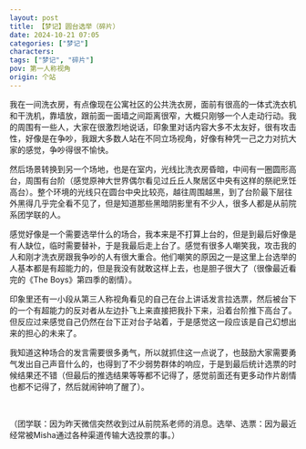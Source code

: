 ```yaml
---
layout: post
title: 【梦记】圆台选举（碎片）
date: 2024-10-21 07:05
categories: ["梦记"]
characters: 
tags: ["梦记", "碎片"]
pov: 第一人称视角
origin: 个站
---
```


我在一间洗衣房，有点像现在公寓社区的公共洗衣房，面前有很高的一体式洗衣机和干洗机，靠墙放，跟前面一面墙之间距离很窄，大概只刚够一个人走动行动。我的周围有一些人，大家在很激烈地说话，印象里对话内容大多不太友好，很有攻击性，好像是在争吵，我跟大多数人站在不同立场视角，好像有种凭一己之力对抗大家的感觉，争吵得很不愉快。

然后场景转换到另一个场地，也是在室内，光线比洗衣房昏暗，中间有一圈圆形高台，周围有台阶（感觉原神大世界偶尔看见过丘丘人聚居区中央有这样的祭祀烹饪高台）。整个环境的光线只在圆台中央比较亮，越往周围越黑，到了台阶最下层往外黑得几乎完全看不见了，但是知道那些黑暗阴影里有不少人，很多人都是从前院系团学联的人。

感觉好像是一个需要选举什么的场合，我本来是不打算上台的，但是到最后好像是有人缺位，临时需要替补，于是我最后走上台了。感觉有很多人嘲笑我，攻击我的人和刚才洗衣房跟我争吵的人有很大重合。他们嘲笑的原因之一是这里上台选举的人基本都是有超能力的，但是我没有就敢这样上去，也是胆子很大了（很像最近看完的《The Boys》第四季的剧情）。

印象里还有一小段从第三人称视角看见的自己在台上讲话发言拉选票，然后被台下的一个有超能力的反对者从左边扑飞上来直接把我扑下来，沿着台阶推下高台了。但反应过来感觉自己仍然在台下正对台子站着，于是感觉这一段应该是自己幻想出来的担心的未来了。

我知道这种场合的发言需要很多勇气，所以就抓住这一点说了，也鼓励大家需要勇气发出自己声音什么的，也得到了不少弱势群体的响应，于是到最后统计选票的时候结果还不错（但最后的推选结果等等都不记得了，感觉前面还有更多动作片剧情也都不记得了，然后就闹钟响了醒了）。

<br>

（团学联：因为昨天微信突然收到过从前院系老师的消息。选举、选票：因为最近经常被Misha通过各种渠道传输大选投票的事。）
